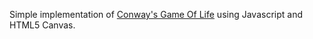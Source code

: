 Simple implementation of [Conway's Game Of Life](http://en.wikipedia.org/wiki/Conway's_Game_of_Life) using Javascript and HTML5 Canvas.